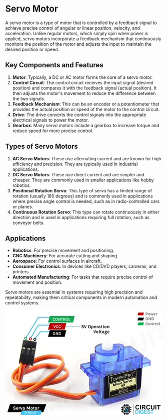 # Servo Motor

A servo motor is a type of motor that is controlled by a feedback signal to achieve precise control of angular or linear position, velocity, and acceleration. Unlike regular motors, which simply spin when power is applied, servo motors incorporate a feedback mechanism that continuously monitors the position of the motor and adjusts the input to maintain the desired position or speed. 

## Key Components and Features

1. **Motor**: Typically, a DC or AC motor forms the core of a servo motor.
2. **Control Circuit**: The control circuit receives the input signal (desired position) and compares it with the feedback signal (actual position). It then adjusts the motor's movement to reduce the difference between the two signals.
3. **Feedback Mechanism**: This can be an encoder or a potentiometer that provides the actual position or speed of the motor to the control circuit.
4. **Drive**: The drive converts the control signals into the appropriate electrical signals to power the motor.
5. **Gearbox**: Many servo motors include a gearbox to increase torque and reduce speed for more precise control.

## Types of Servo Motors

1. **AC Servo Motors**: These use alternating current and are known for high efficiency and precision. They are typically used in industrial applications.
2. **DC Servo Motors**: These use direct current and are simpler and cheaper. They are commonly used in smaller applications like hobby robotics.
3. **Positional Rotation Servo**: This type of servo has a limited range of rotation (usually 180 degrees) and is commonly used in applications where precise angle control is needed, such as in radio-controlled cars or planes.
4. **Continuous Rotation Servo**: This type can rotate continuously in either direction and is used in applications requiring full rotation, such as conveyor belts.

## Applications

- **Robotics**: For precise movement and positioning.
- **CNC Machinery**: For accurate cutting and shaping.
- **Aerospace**: For control surfaces in aircraft.
- **Consumer Electronics**: In devices like CD/DVD players, cameras, and printers.
- **Automated Manufacturing**: For tasks that require precise control of movement and position.

Servo motors are essential in systems requiring high precision and repeatability, making them critical components in modern automation and control systems.

![alt text](SG90-Servo-Motor-Pinout.jpg)